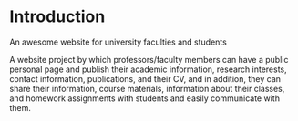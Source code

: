 # Introduction
An awesome website for university faculties and students

A website project by which professors/faculty members can have a public personal page and publish their academic information, research interests, contact information, publications, and their CV, and in addition, they can share their information, course materials, information about their classes, and homework assignments with students and easily communicate with them.
